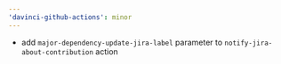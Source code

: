 ```yaml
---
'davinci-github-actions': minor
---
```


- add `major-dependency-update-jira-label` parameter to `notify-jira-about-contribution` action
